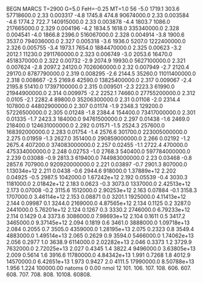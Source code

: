 BEGN
MARCS T=2900 G=5.0 FeH=-0.25 MT=1.0
                  56
-5.0 1719.1 303.6 57718600.0 2.33 0.003317 
-4.8 1745.8 474.8 90674000.0 2.33 0.003584 
-4.6 1774.2 722.7 140915000.0 2.33 0.003878 
-4.4 1803.7 1086.0 217665000.0 2.329 0.004196 
-4.2 1834.5 1618.0 335340000.0 2.328 0.004541 
-4.0 1866.8 2396.0 516067000.0 2.328 0.004914 
-3.8 1900.6 3537.0 794036000.0 2.327 0.005318 
-3.6 1936.0 5207.0 1222400000.0 2.326 0.005755 
-3.4 1973.1 7654.0 1884470000.0 2.325 0.00623 
-3.2 2012.1 11230.0 2911760000.0 2.323 0.006749 
-3.0 2053.6 16470.0 4518370000.0 2.322 0.00732 
-2.9 2074.9 19930.0 5627100000.0 2.321 0.007624 
-2.8 2097.2 24120.0 7026060000.0 2.32 0.007949 
-2.7 2120.4 29170.0 8787790000.0 2.319 0.008295 
-2.6 2144.5 35260.0 11011400000.0 2.318 0.008667 
-2.5 2169.6 42590.0 13825400000.0 2.317 0.009067 
-2.4 2195.8 51410.0 17397100000.0 2.315 0.009501 
-2.3 2223.3 61990.0 21944900000.0 2.314 0.009975 
-2.2 2252.1 74660.0 27755200000.0 2.312 0.0105 
-2.1 2282.4 89800.0 35206300000.0 2.31 0.01108 
-2.0 2314.4 107800.0 44802900000.0 2.307 0.01174 
-1.9 2348.3 129200.0 57226500000.0 2.305 0.01248 
-1.8 2384.4 154400.0 73417000000.0 2.301 0.01335 
-1.7 2423.3 184000.0 94761500000.0 2.297 0.01438 
-1.6 2469.0 218400.0 124631000000.0 2.292 0.01571 
-1.5 2524.3 257600.0 168392000000.0 2.283 0.01754 
-1.4 2576.6 301700.0 223005000000.0 2.275 0.01959 
-1.3 2627.0 351400.0 290859000000.0 2.266 0.02192 
-1.2 2675.4 407200.0 374083000000.0 2.257 0.02455 
-1.1 2722.4 470000.0 475334000000.0 2.248 0.02753 
-1.0 2768.3 540400.0 597784000000.0 2.239 0.03088 
-0.9 2813.3 619400.0 744983000000.0 2.23 0.03468 
-0.8 2857.6 707900.0 920920000000.0 2.221 0.03897 
-0.7 2901.3 807000.0 1.13034e+12 2.211 0.0438 
-0.6 2944.6 918000.0 1.37889e+12 2.202 0.04925 
-0.5 2987.5 1042000.0 1.67242e+12 2.192 0.05539 
-0.4 3030.3 1181000.0 2.01842e+12 2.183 0.0623 
-0.3 3073.0 1337000.0 2.42513e+12 2.173 0.07008 
-0.2 3115.6 1512000.0 2.90253e+12 2.163 0.07884 
-0.1 3158.3 1707000.0 3.46114e+12 2.153 0.08871 
0.0 3201.1 1925000.0 4.11413e+12 2.144 0.09987 
0.1 3244.0 2169000.0 4.87565e+12 2.134 0.1125 
0.2 3287.0 2441000.0 5.76201e+12 2.124 0.1267 
0.3 3330.2 2746000.0 6.79233e+12 2.114 0.1429 
0.4 3373.6 3086000.0 7.98693e+12 2.104 0.1611 
0.5 3417.2 3465000.0 9.37145e+12 2.094 0.1819 
0.6 3461.0 3888000.0 1.09718e+13 2.084 0.2055 
0.7 3505.0 4359000.0 1.28195e+13 2.075 0.2323 
0.8 3549.4 4883000.0 1.49514e+13 2.065 0.2629 
0.9 3594.0 5466000.0 1.74062e+13 2.056 0.2977 
1.0 3638.9 6114000.0 2.02282e+13 2.046 0.3373 
1.2 3729.9 7632000.0 2.72025e+13 2.027 0.4345 
1.4 3822.4 9496000.0 3.63805e+13 2.009 0.5614 
1.6 3916.6 11780000.0 4.84342e+13 1.991 0.7268 
1.8 4012.9 14570000.0 6.42651e+13 1.973 0.9427 
2.0 4111.5 17990000.0 8.50788e+13 1.956 1.224 
100000.00
natoms              0      0.00
nmol          12
          101.         106.       107.      108.         606.        607.        608.
          707.         708.       808.    10108.       60808.
